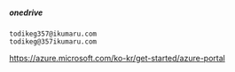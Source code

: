 ##### onedrive

```
todikeg357@ikumaru.com
todikeg@357ikumaru.com
```

https://azure.microsoft.com/ko-kr/get-started/azure-portal